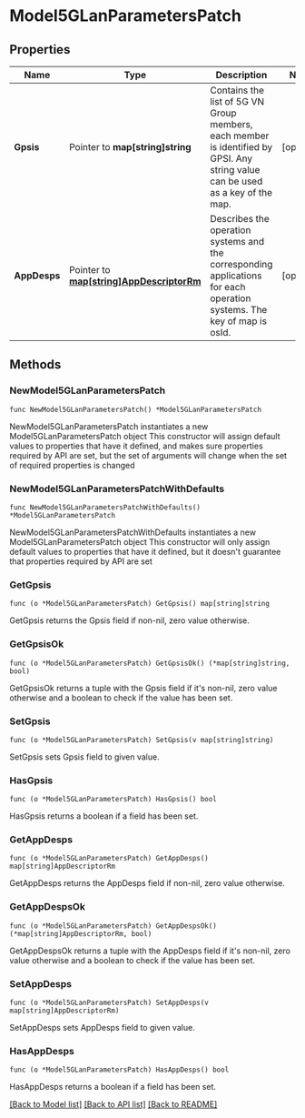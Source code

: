 # Model5GLanParametersPatch

## Properties

Name | Type | Description | Notes
------------ | ------------- | ------------- | -------------
**Gpsis** | Pointer to **map[string]string** | Contains the list of 5G VN Group members, each member is identified by GPSI. Any string value can be used as a key of the map.  | [optional] 
**AppDesps** | Pointer to [**map[string]AppDescriptorRm**](AppDescriptorRm.md) | Describes the operation systems and the corresponding applications for each operation systems. The key of map is osId.  | [optional] 

## Methods

### NewModel5GLanParametersPatch

`func NewModel5GLanParametersPatch() *Model5GLanParametersPatch`

NewModel5GLanParametersPatch instantiates a new Model5GLanParametersPatch object
This constructor will assign default values to properties that have it defined,
and makes sure properties required by API are set, but the set of arguments
will change when the set of required properties is changed

### NewModel5GLanParametersPatchWithDefaults

`func NewModel5GLanParametersPatchWithDefaults() *Model5GLanParametersPatch`

NewModel5GLanParametersPatchWithDefaults instantiates a new Model5GLanParametersPatch object
This constructor will only assign default values to properties that have it defined,
but it doesn't guarantee that properties required by API are set

### GetGpsis

`func (o *Model5GLanParametersPatch) GetGpsis() map[string]string`

GetGpsis returns the Gpsis field if non-nil, zero value otherwise.

### GetGpsisOk

`func (o *Model5GLanParametersPatch) GetGpsisOk() (*map[string]string, bool)`

GetGpsisOk returns a tuple with the Gpsis field if it's non-nil, zero value otherwise
and a boolean to check if the value has been set.

### SetGpsis

`func (o *Model5GLanParametersPatch) SetGpsis(v map[string]string)`

SetGpsis sets Gpsis field to given value.

### HasGpsis

`func (o *Model5GLanParametersPatch) HasGpsis() bool`

HasGpsis returns a boolean if a field has been set.

### GetAppDesps

`func (o *Model5GLanParametersPatch) GetAppDesps() map[string]AppDescriptorRm`

GetAppDesps returns the AppDesps field if non-nil, zero value otherwise.

### GetAppDespsOk

`func (o *Model5GLanParametersPatch) GetAppDespsOk() (*map[string]AppDescriptorRm, bool)`

GetAppDespsOk returns a tuple with the AppDesps field if it's non-nil, zero value otherwise
and a boolean to check if the value has been set.

### SetAppDesps

`func (o *Model5GLanParametersPatch) SetAppDesps(v map[string]AppDescriptorRm)`

SetAppDesps sets AppDesps field to given value.

### HasAppDesps

`func (o *Model5GLanParametersPatch) HasAppDesps() bool`

HasAppDesps returns a boolean if a field has been set.


[[Back to Model list]](../README.md#documentation-for-models) [[Back to API list]](../README.md#documentation-for-api-endpoints) [[Back to README]](../README.md)


